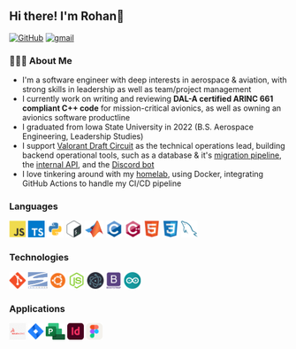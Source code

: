 ## Hi there! I'm Rohan👋

<a href="https://github.com/torohangupta" target="_blank"><img alt="GitHub" src="https://img.shields.io/badge/github-100000?style=flat&logo=GitHub&logoColor=white&labelColor=black&color=black"/></a>
<a href="mailto:torohangupta@gmail.com" target="_blank"><img alt="gmail" src="https://img.shields.io/badge/email-100000?style=flat&logo=gmail&logoColor=white&labelColor=F06161&color=F06161"/></a>
<a href='https://linkedin.com/in/torohangupta' target="_blank"><img alt='' src='https://img.shields.io/badge/linkedin-100000?style=flat&color=72A6FF'/></a>

### 👨🏻‍💻  About Me
- I'm a software engineer with deep interests in aerospace & aviation, with strong skills in leadership as well as team/project management
- I currently work on writing and reviewing **DAL-A certified ARINC 661 compliant C++ code** for mission-critical avionics, as well as owning an avionics software productline
- I graduated from Iowa State University in 2022 (B.S. Aerospace Engineering, Leadership Studies)
- I support [Valorant Draft Circuit](https://vdc.gg) as the technical operations lead, building backend operational tools, such as a database & it's [migration pipeline](https://github.com/Valorant-Draft-Circuit/vdc-prisma), the [internal API](https://github.com/Valorant-Draft-Circuit/vdc-api), and the [Discord bot](https://github.com/Valorant-Draft-Circuit/vdc-bot)
- I love tinkering around with my [homelab](https://status.rohangupta.dev/status/homelab), using Docker, integrating GitHub Actions to handle my CI/CD pipeline


### Languages
<img src = "https://github.com/torohangupta/torohangupta/blob/main/images/js.svg" height="30"/> <img src = "https://github.com/torohangupta/torohangupta/blob/main/images/ts.svg" height="30"/> <img src = "https://github.com/torohangupta/torohangupta/blob/main/images/python.svg" height="30"/> <img src = "https://github.com/torohangupta/torohangupta/blob/main/images/bash.svg" height="30"/> <img src = "https://github.com/torohangupta/torohangupta/blob/main/images/matlab.svg" height="30"/> <img src = "https://github.com/torohangupta/torohangupta/blob/main/images/c.svg" height="30"/> <img src = "https://github.com/torohangupta/torohangupta/blob/main/images/cpp.svg" height="30"/> <img src = "https://github.com/torohangupta/torohangupta/blob/main/images/html.svg" height="30"/> <img src = "https://github.com/torohangupta/torohangupta/blob/main/images/css.svg" height="30"/> <img src = "https://github.com/torohangupta/torohangupta/blob/main/images/sql.svg" height="30"/>


### Technologies
<img src = "https://github.com/torohangupta/torohangupta/blob/main/images/git.svg" height="30"/> <img src = "https://github.com/torohangupta/torohangupta/blob/main/images/svn.png" height="30"/> <img src = "https://github.com/torohangupta/torohangupta/blob/main/images/ubuntu.png" height="30"/> <img src = "https://github.com/torohangupta/torohangupta/blob/main/images/nodejs.svg" height="30"/> <img src = "https://github.com/torohangupta/torohangupta/blob/main/images/electron.png" height="30"/> <img src = "https://github.com/torohangupta/torohangupta/blob/main/images/bootstrap.svg" height="30"/> <img src = "https://github.com/torohangupta/torohangupta/blob/main/images/arduino.svg" height="30"/>


### Applications
<img src = "https://github.com/torohangupta/torohangupta/blob/main/images/solidworks.png" height="30"/> <img src = "https://github.com/torohangupta/torohangupta/blob/main/images/jira.svg" height="30"/> <img src = "https://github.com/torohangupta/torohangupta/blob/main/images/project.png" height="30"/> <img src = "https://github.com/torohangupta/torohangupta/blob/main/images/indesign.png" height="30"/> <img src = "https://github.com/torohangupta/torohangupta/blob/main/images/figma.svg" height="30"/>
